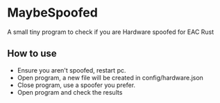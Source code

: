 # MaybeSpoofed
A small tiny program to check if you are Hardware spoofed for EAC Rust

## How to use
- Ensure you aren't spoofed, restart pc.
- Open program, a new file will be created in config/hardware.json
- Close program, use a spoofer you prefer.
- Open program and check the results

